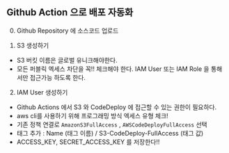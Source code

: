## Github Action 으로 배포 자동화
0. Github Repository 에 소스코드 업로드

1. S3 생성하기
* S3 버킷 이름은 글로벌 유니크해야한다.
* 모든 퍼블릭 엑세스 차단을 꼭!! 체크해야 한다. IAM User 또는 IAM Role 을 통해서만 접근가능 하도록 한다.

2. IAM User 생성하기
* Github Actions 에서 S3 와 CodeDeploy 에 접근할 수 있는 권한이 필요하다.
* aws cli를 사용하기 위해 프로그래밍 방식 엑세스 유형 체크!
* 기존 정책 연결로 `AmazonS3FullAccess` , `AWSCodeDeployFullAccess` 선택
* 태그 추가 : Name (태그 이름) / S3-CodeDeploy-FullAccess (태그 값)
* ACCESS_KEY, SECRET_ACCESS_KEY 를 저장한다!!